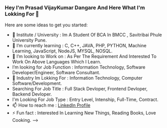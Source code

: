### Hey I'm Prasad VijayKumar Dangare And Here What I'm Lokking For 👋



Here are some ideas to get you started:

- 🔭 Institute / University : Im A Student Of BCA In BMCC , Savitribai Phule University Pune.
- 🌱 I’m currently learning : C, C++, JAVA, PHP, PYTHON, Machine Learning, JavaScript, NodeJS, MYSQL, NOSQL.
- 👯 I’m looking to Work on : As Per The Requirement And Interested To Work On Above Languages Which I Learn.
- I’m looking for Job Function : Information Technology, Software Developer/Engineer, Software Consultant. 
- 💬 Industry Im Lokking For : Information Technology, Computer Software/Development. 
- Searching For Job Title : Full Stack Devloper, Frontend Devloper, Backend Devloper. 
- I'm Looking For Job Type : Entry Level, Intenship, Full-Time, Contract.
- 📫 How to reach me : [LinkedIn Profile](https://www.linkedin.com/in/prasad-dangare-0903/)
- ⚡ Fun fact : Interested In Learning New Things, Reading Books, Love Cooking.
-->
